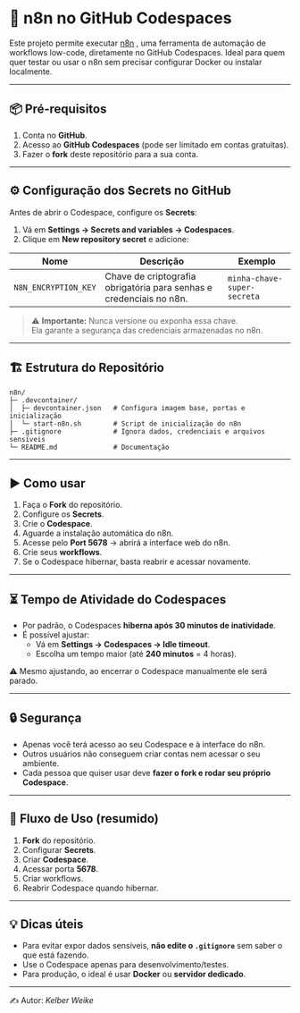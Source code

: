 # 🚀 n8n no GitHub Codespaces

Este projeto permite executar [n8n](https://n8n.io) , uma ferramenta de automação de workflows low-code, diretamente no GitHub Codespaces. Ideal para quem quer testar ou usar o n8n sem precisar configurar Docker ou instalar localmente.

---

## 📦 Pré-requisitos

1. Conta no **GitHub**.
2. Acesso ao **GitHub Codespaces** (pode ser limitado em contas gratuitas).
3. Fazer o **fork** deste repositório para a sua conta.

---

## ⚙️ Configuração dos Secrets no GitHub

Antes de abrir o Codespace, configure os **Secrets**:

1. Vá em **Settings → Secrets and variables → Codespaces**.
2. Clique em **New repository secret** e adicione:

| Nome               | Descrição                                                             | Exemplo                                |
|--------------------|------------------------------------------------------------------------|----------------------------------------|
| `N8N_ENCRYPTION_KEY` | Chave de criptografia obrigatória para senhas e credenciais no n8n.   | `minha-chave-super-secreta`            |

> ⚠️ **Importante:** Nunca versione ou exponha essa chave.  
Ela garante a segurança das credenciais armazenadas no n8n.

---

## 🏗️ Estrutura do Repositório

```text
n8n/
├─ .devcontainer/
│  ├─ devcontainer.json   # Configura imagem base, portas e inicialização
│  └─ start-n8n.sh        # Script de inicialização do n8n
├─ .gitignore             # Ignora dados, credenciais e arquivos sensíveis
└─ README.md              # Documentação
```
---

## ▶️ Como usar

1. Faça o **Fork** do repositório.
2. Configure os **Secrets**.
3. Crie o **Codespace**.
4. Aguarde a instalação automática do n8n.
5. Acesse pelo **Port 5678** → abrirá a interface web do n8n.
6. Crie seus **workflows**.
7. Se o Codespace hibernar, basta reabrir e acessar novamente.

---

## ⏳ Tempo de Atividade do Codespaces

- Por padrão, o Codespaces **hiberna após 30 minutos de inatividade**.  
- É possível ajustar:
  - Vá em **Settings → Codespaces → Idle timeout**.
  - Escolha um tempo maior (até **240 minutos** = 4 horas).  

⚠️ Mesmo ajustando, ao encerrar o Codespace manualmente ele será parado.

---

## 🔒 Segurança

- Apenas você terá acesso ao seu Codespace e à interface do n8n.  
- Outros usuários não conseguem criar contas nem acessar o seu ambiente.  
- Cada pessoa que quiser usar deve **fazer o fork e rodar seu próprio Codespace**.  

---

## 🧩 Fluxo de Uso (resumido)

1. **Fork** do repositório.  
2. Configurar **Secrets**.  
3. Criar **Codespace**.  
4. Acessar porta **5678**.  
5. Criar workflows.  
6. Reabrir Codespace quando hibernar.  

---

## 💡 Dicas úteis

- Para evitar expor dados sensíveis, **não edite o `.gitignore`** sem saber o que está fazendo.  
- Use o Codespace apenas para desenvolvimento/testes.  
- Para produção, o ideal é usar **Docker** ou **servidor dedicado**.  

---

✍️ Autor: *Kelber Weike*

